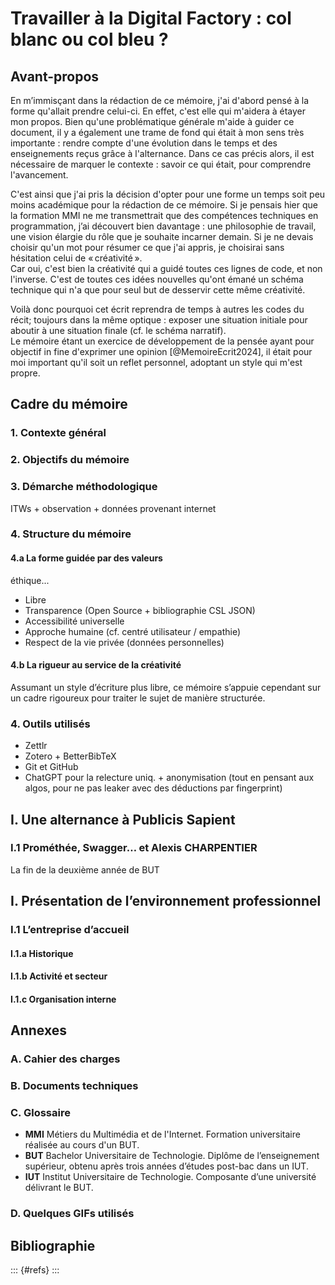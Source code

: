 # Travailler à la Digital Factory : col blanc ou col bleu ?
## Avant-propos
En m’immisçant dans la rédaction de ce mémoire, j'ai d'abord pensé à la forme qu'allait prendre celui-ci. En effet, c'est elle qui m'aidera à étayer mon propos. Bien qu'une problématique générale m'aide à guider ce document, il y a également une trame de fond qui était à mon sens très importante : rendre compte d'une évolution dans le temps et des enseignements reçus grâce à l'alternance. Dans ce cas précis alors, il est nécessaire de marquer le contexte : savoir ce qui était, pour comprendre l'avancement.

C'est ainsi que j'ai pris la décision d'opter pour une forme un temps soit peu moins académique pour la rédaction de ce mémoire. Si je pensais hier que la formation MMI ne me transmettrait que des compétences techniques en programmation, j’ai découvert bien davantage : une philosophie de travail, une vision élargie du rôle que je souhaite incarner demain. Si je ne devais choisir qu'un mot pour résumer ce que j'ai appris, je choisirai sans hésitation celui de « créativité ».  
Car oui, c'est bien la créativité qui a guidé toutes ces lignes de code, et non l'inverse. C'est de toutes ces idées nouvelles qu'ont émané un schéma technique qui n'a que pour seul but de desservir cette même créativité.

Voilà donc pourquoi cet écrit reprendra de temps à autres les codes du récit; toujours dans la même optique : exposer une situation initiale pour aboutir à une situation finale (cf. le schéma narratif).  
Le mémoire étant un exercice de développement de la pensée ayant pour objectif in fine d'exprimer une opinion [@MemoireEcrit2024], il était pour moi important qu'il soit un reflet personnel, adoptant un style qui m'est propre.

## Cadre du mémoire
### 1. Contexte général
### 2. Objectifs du mémoire
### 3. Démarche méthodologique
ITWs + observation + données provenant internet
### 4. Structure du mémoire
#### 4.a La forme guidée par des valeurs
éthique...
- Libre
- Transparence (Open Source + bibliographie CSL JSON)
- Accessibilité universelle
- Approche humaine (cf. centré utilisateur / empathie)
- Respect de la vie privée (données personnelles)

#### 4.b La rigueur au service de la créativité
Assumant un style d’écriture plus libre, ce mémoire s’appuie cependant sur un cadre rigoureux pour traiter le sujet de manière structurée.

### 4. Outils utilisés
- Zettlr
- Zotero + BetterBibTeX
- Git et GitHub
- ChatGPT pour la relecture uniq. + anonymisation (tout en pensant aux algos, pour ne pas leaker avec des déductions par fingerprint)


## I. Une alternance à Publicis Sapient
### I.1 Prométhée, Swagger… et Alexis CHARPENTIER
La fin de la deuxième année de BUT 

## I. Présentation de l’environnement professionnel

### I.1 L’entreprise d’accueil
#### I.1.a Historique
#### I.1.b Activité et secteur
#### I.1.c Organisation interne


## Annexes

### A. Cahier des charges
### B. Documents techniques
### C. Glossaire
- **MMI** Métiers du Multimédia et de l'Internet. Formation universitaire réalisée au cours d'un BUT.
- **BUT** Bachelor Universitaire de Technologie. Diplôme de l’enseignement supérieur, obtenu après trois années d’études post-bac dans un IUT.
- **IUT** Institut Universitaire de Technologie. Composante d’une université délivrant le BUT.

### D. Quelques GIFs utilisés

## Bibliographie
::: {#refs}
:::

